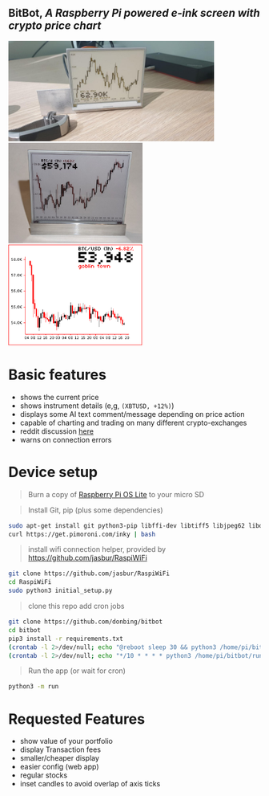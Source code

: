## **BitBot**, *A Raspberry Pi powered e-ink screen with crypto price chart*  
<div>
    <img height="200" src="docs/bit-bot.jpg">
    <img height="200" src="docs/bitbot-v2.png">
    <img height="200" src="docs/last_display.png">
</div>

# Basic features
 - shows the current price
 - shows instrument details (e,g, ```(XBTUSD, +12%)```)
 - displays some AI text comment/message depending on price action
 - capable of charting and trading on many different crypto-exchanges
 - reddit discussion [here](https://www.reddit.com/r/raspberry_pi/comments/mrne5p/my_eink_cryptowatcher/) 
 - warns on connection errors

# Device setup
>Burn a copy of [Raspberry Pi OS Lite](https://www.raspberrypi.com/software/operating-systems/) to your micro SD  

>Install Git, pip (plus some dependencies)
```sh
sudo apt-get install git python3-pip libffi-dev libtiff5 libjpeg62 libopenjp2-7-dev libatlas-base-dev
curl https://get.pimoroni.com/inky | bash
```  

 > install wifi connection helper, provided by https://github.com/jasbur/RaspiWiFi
```sh
git clone https://github.com/jasbur/RaspiWiFi
cd RaspiWiFi
sudo python3 initial_setup.py
```

>clone this repo add cron jobs
```sh
git clone https://github.com/donbing/bitbot
cd bitbot
pip3 install -r requirements.txt
(crontab -l 2>/dev/null; echo "@reboot sleep 30 && python3 /home/pi/bitbot/run.py 2>&1 | /usr/bin/logger -t bitbot")| crontab -
(crontab -l 2>/dev/null; echo "*/10 * * * * python3 /home/pi/bitbot/run.py 2>&1 | /usr/bin/logger -t bitbot")| crontab -
```
   
>Run the app (or wait for cron)
```sh
python3 -m run
```

# Requested Features
 - show value of your portfolio
 - display Transaction fees
 - smaller/cheaper display
 - easier config (web app)
 - regular stocks
 - inset candles to avoid overlap of axis ticks
